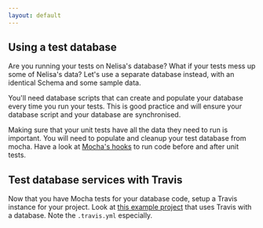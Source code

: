 ```yaml
---
layout: default
---
```

## Using a test database

Are you running your tests on Nelisa's database? What if your tests mess up some of Nelisa's data? Let's use a separate database instead, with an identical Schema and some sample data.

You'll need database scripts that can create and populate your database every time you run your tests. This is good practice and will ensure your database script and your database are synchronised.

Making sure that your unit tests have all the data they need to run is important. You will need to populate and cleanup your test database from mocha. Have a look at [Mocha's hooks](http://mochajs.org/#hooks) to run code before and after unit tests.

## Test database services with Travis

Now that you have Mocha tests for your database code, setup a Travis instance for your project. Look at [this example project](https://github.com/codex-academy/TravisWithDatabase) that uses Travis with a database. Note the `.travis.yml` especially.

